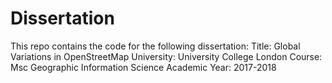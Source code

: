 # Dissertation

This repo contains the code for the following dissertation:
Title: Global Variations in OpenStreetMap
University: University College London
Course: Msc Geographic Information Science
Academic Year: 2017-2018
